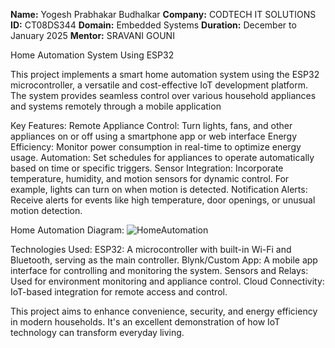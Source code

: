 **Name:**    Yogesh Prabhakar Budhalkar
**Company:** CODTECH IT SOLUTIONS
**ID:**      CT08DS344
**Domain:**  Embedded Systems
**Duration:** December to January 2025
**Mentor:**   SRAVANI GOUNI

Home Automation System Using ESP32

This project implements a smart home automation system using the ESP32 microcontroller, a versatile and cost-effective IoT development platform. The system provides seamless control over various household appliances and systems remotely through a mobile application 

Key Features:
Remote Appliance Control: Turn lights, fans, and other appliances on or off using a smartphone app or web interface
Energy Efficiency: Monitor power consumption in real-time to optimize energy usage.
Automation: Set schedules for appliances to operate automatically based on time or specific triggers.
Sensor Integration: Incorporate temperature, humidity, and motion sensors for dynamic control. For example, lights can turn on when motion is detected.
Notification Alerts: Receive alerts for events like high temperature, door openings, or unusual motion detection.

Home Automation Diagram: ![HomeAutomation](https://github.com/user-attachments/assets/e21dfc49-618a-42e5-b283-9b64c31d02de)


Technologies Used:
ESP32: A microcontroller with built-in Wi-Fi and Bluetooth, serving as the main controller.
Blynk/Custom App: A mobile app interface for controlling and monitoring the system.
Sensors and Relays: Used for environment monitoring and appliance control.
Cloud Connectivity: IoT-based integration for remote access and control.

This project aims to enhance convenience, security, and energy efficiency in modern households. It's an excellent demonstration of how IoT technology can transform everyday living.
